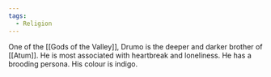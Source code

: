 ```yaml
---
tags:
  - Religion
---
```

One of the [[Gods of the Valley]], Drumo is the deeper and darker brother of [[Atum]]. He is most associated with heartbreak and loneliness. He has a brooding persona.
His colour is indigo.